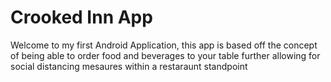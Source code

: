# Crooked Inn App
Welcome to my first Android Application, this app is based off the concept of being able to order food and beverages to your table further allowing for social distancing mesaures within a restaraunt standpoint
